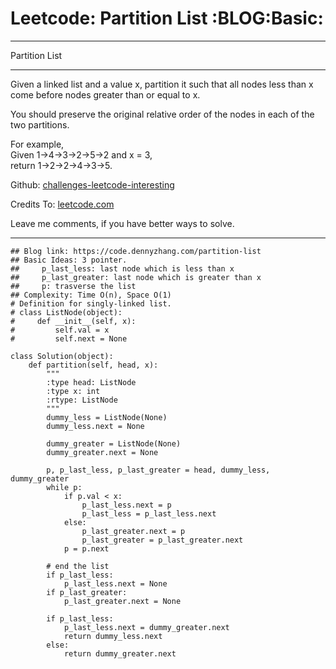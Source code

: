 # Leetcode: Partition List     :BLOG:Basic:


---

Partition List  

---

Given a linked list and a value x, partition it such that all nodes less than x come before nodes greater than or equal to x.  

You should preserve the original relative order of the nodes in each of the two partitions.  

For example,  
Given 1->4->3->2->5->2 and x = 3,  
return 1->2->2->4->3->5.  

Github: [challenges-leetcode-interesting](https://github.com/DennyZhang/challenges-leetcode-interesting/tree/master/partition-list)  

Credits To: [leetcode.com](https://leetcode.com/problems/partition-list/description/)  

Leave me comments, if you have better ways to solve.  

---

    ## Blog link: https://code.dennyzhang.com/partition-list
    ## Basic Ideas: 3 pointer. 
    ##     p_last_less: last node which is less than x
    ##     p_last_greater: last node which is greater than x
    ##     p: trasverse the list
    ## Complexity: Time O(n), Space O(1)
    # Definition for singly-linked list.
    # class ListNode(object):
    #     def __init__(self, x):
    #         self.val = x
    #         self.next = None
    
    class Solution(object):
        def partition(self, head, x):
            """
            :type head: ListNode
            :type x: int
            :rtype: ListNode
            """
            dummy_less = ListNode(None)
            dummy_less.next = None
    
            dummy_greater = ListNode(None)
            dummy_greater.next = None
    
            p, p_last_less, p_last_greater = head, dummy_less, dummy_greater
            while p:
                if p.val < x:
                    p_last_less.next = p
                    p_last_less = p_last_less.next
                else:
                    p_last_greater.next = p
                    p_last_greater = p_last_greater.next
                p = p.next
    
            # end the list
            if p_last_less:
                p_last_less.next = None
            if p_last_greater:
                p_last_greater.next = None
    
            if p_last_less:
                p_last_less.next = dummy_greater.next
                return dummy_less.next
            else:
                return dummy_greater.next